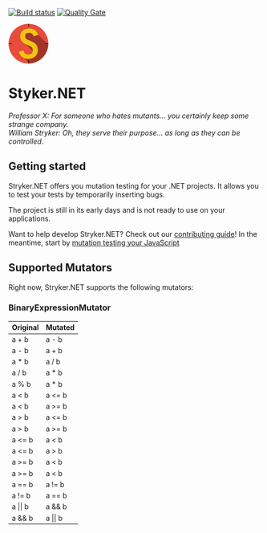 [![Build status](https://ci.appveyor.com/api/projects/status/caflq6c3yvuqrklb/branch/master?svg=true)](https://ci.appveyor.com/project/simondel/stryker-net/branch/master)
[![Quality Gate](https://sonarqube.com/api/badges/gate?key=Stryker.NET)](https://sonarqube.com/dashboard/index/Stryker.NET)

![Stryker](stryker-80x80.png)

# Styker.NET
*Professor X: For someone who hates mutants... you certainly keep some strange company.*  
*William Stryker: Oh, they serve their purpose... as long as they can be controlled.*

## Getting started
Stryker.NET offers you mutation testing for your .NET projects. It allows you to test your tests by temporarily inserting bugs.

The project is still in its early days and is not ready to use on your applications.

Want to help develop Stryker.NET? Check out our [contributing guide](/CONTRIBUTING.md)!
In the meantime, start by [mutation testing your JavaScript](https://stryker-mutator.github.io)

## Supported Mutators
Right now, Stryker.NET supports the following mutators:

### BinaryExpressionMutator
| Original | Mutated  |
| -------- | -------- |
| a + b    | a - b    |
| a - b    | a + b    |
| a * b    | a / b    |
| a / b    | a * b    |
| a % b    | a * b    |
| a < b    | a <= b   |
| a < b    | a >= b   |
| a > b    | a <= b   |
| a > b    | a >= b   |
| a <= b   | a < b    |
| a <= b   | a > b    |
| a >= b   | a < b    |
| a >= b   | a < b    |
| a == b   | a != b   |
| a != b   | a == b   |
| a \|\| b   | a && b   |
| a && b   | a \|\| b   |